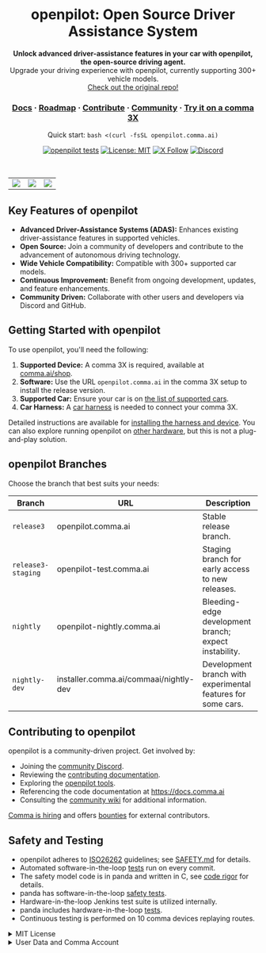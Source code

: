 <div align="center">

<h1>openpilot: Open Source Driver Assistance System</h1>

<p>
  <b>Unlock advanced driver-assistance features in your car with openpilot, the open-source driving agent.</b>
  <br>
  Upgrade your driving experience with openpilot, currently supporting 300+ vehicle models.
  <br>
  <a href="https://github.com/commaai/openpilot">Check out the original repo!</a>
</p>

<h3>
  <a href="https://docs.comma.ai">Docs</a>
  <span> · </span>
  <a href="https://docs.comma.ai/contributing/roadmap/">Roadmap</a>
  <span> · </span>
  <a href="https://github.com/commaai/openpilot/blob/master/docs/CONTRIBUTING.md">Contribute</a>
  <span> · </span>
  <a href="https://discord.comma.ai">Community</a>
  <span> · </span>
  <a href="https://comma.ai/shop">Try it on a comma 3X</a>
</h3>

Quick start: `bash <(curl -fsSL openpilot.comma.ai)`

[![openpilot tests](https://github.com/commaai/openpilot/actions/workflows/selfdrive_tests.yaml/badge.svg)](https://github.com/commaai/openpilot/actions/workflows/selfdrive_tests.yaml)
[![License: MIT](https://img.shields.io/badge/License-MIT-yellow.svg)](LICENSE)
[![X Follow](https://img.shields.io/twitter/follow/comma_ai)](https://x.com/comma_ai)
[![Discord](https://img.shields.io/discord/469524606043160576)](https://discord.comma.ai)

</div>

<br>

<table>
  <tr>
    <td><a href="https://youtu.be/NmBfgOanCyk" title="Video By Greer Viau"><img src="https://github.com/commaai/openpilot/assets/8762862/2f7112ae-f748-4f39-b617-fabd689c3772"></a></td>
    <td><a href="https://youtu.be/VHKyqZ7t8Gw" title="Video By Logan LeGrand"><img src="https://github.com/commaai/openpilot/assets/8762862/92351544-2833-40d7-9e0b-7ef7ae37ec4c"></a></td>
    <td><a href="https://youtu.be/SUIZYzxtMQs" title="A drive to Taco Bell"><img src="https://github.com/commaai/openpilot/assets/8762862/05ceefc5-2628-439c-a9b2-89ce77dc6f63"></a></td>
  </tr>
</table>

## Key Features of openpilot

*   **Advanced Driver-Assistance Systems (ADAS):** Enhances existing driver-assistance features in supported vehicles.
*   **Open Source:**  Join a community of developers and contribute to the advancement of autonomous driving technology.
*   **Wide Vehicle Compatibility:** Compatible with 300+ supported car models.
*   **Continuous Improvement:**  Benefit from ongoing development, updates, and feature enhancements.
*   **Community Driven:** Collaborate with other users and developers via Discord and GitHub.

## Getting Started with openpilot

To use openpilot, you'll need the following:

1.  **Supported Device:** A comma 3X is required, available at [comma.ai/shop](https://comma.ai/shop/comma-3x).
2.  **Software:**  Use the URL `openpilot.comma.ai` in the comma 3X setup to install the release version.
3.  **Supported Car:**  Ensure your car is on [the list of supported cars](docs/CARS.md).
4.  **Car Harness:**  A [car harness](https://comma.ai/shop/car-harness) is needed to connect your comma 3X.

Detailed instructions are available for [installing the harness and device](https://comma.ai/setup).  You can also explore running openpilot on [other hardware](https://blog.comma.ai/self-driving-car-for-free/), but this is not a plug-and-play solution.

## openpilot Branches

Choose the branch that best suits your needs:

| Branch          | URL                         | Description                                                             |
|-----------------|-----------------------------|-------------------------------------------------------------------------|
| `release3`        | openpilot.comma.ai           | Stable release branch.                                                   |
| `release3-staging`| openpilot-test.comma.ai      | Staging branch for early access to new releases.                       |
| `nightly`         | openpilot-nightly.comma.ai    | Bleeding-edge development branch; expect instability.                   |
| `nightly-dev`     | installer.comma.ai/commaai/nightly-dev | Development branch with experimental features for some cars.     |

## Contributing to openpilot

openpilot is a community-driven project.  Get involved by:

*   Joining the [community Discord](https://discord.comma.ai).
*   Reviewing the [contributing documentation](docs/CONTRIBUTING.md).
*   Exploring the [openpilot tools](tools/).
*   Referencing the code documentation at https://docs.comma.ai
*   Consulting the [community wiki](https://github.com/commaai/openpilot/wiki) for additional information.

[Comma is hiring](https://comma.ai/jobs#open-positions) and offers [bounties](https://comma.ai/bounties) for external contributors.

## Safety and Testing

*   openpilot adheres to [ISO26262](https://en.wikipedia.org/wiki/ISO_26262) guidelines; see [SAFETY.md](docs/SAFETY.md) for details.
*   Automated software-in-the-loop [tests](.github/workflows/selfdrive_tests.yaml) run on every commit.
*   The safety model code is in panda and written in C, see [code rigor](https://github.com/commaai/panda#code-rigor) for details.
*   panda has software-in-the-loop [safety tests](https://github.com/commaai/panda/tree/master/tests/safety).
*   Hardware-in-the-loop Jenkins test suite is utilized internally.
*   panda includes hardware-in-the-loop [tests](https://github.com/commaai/panda/blob/master/Jenkinsfile).
*   Continuous testing is performed on 10 comma devices replaying routes.

<details>
<summary>MIT License</summary>

openpilot is released under the MIT license. Certain software parts are licensed differently, as specified.

Users of this software must indemnify and hold harmless Comma.ai, Inc. and its affiliates from any claims related to the use of this software.

**THIS IS ALPHA QUALITY SOFTWARE FOR RESEARCH PURPOSES ONLY. THIS IS NOT A PRODUCT. YOU ARE RESPONSIBLE FOR COMPLYING WITH LOCAL LAWS AND REGULATIONS. NO WARRANTY EXPRESSED OR IMPLIED.**
</details>

<details>
<summary>User Data and Comma Account</summary>

By default, openpilot uploads driving data to our servers.  You can access your data via [comma connect](https://connect.comma.ai/).  Your data helps improve the models and openpilot for everyone.

Data collection can be disabled.

openpilot logs road-facing cameras, CAN, GPS, IMU, magnetometer, thermal sensors, crashes, and operating system logs.  The driver-facing camera and microphone are only logged if you opt-in.

By using openpilot, you agree to [our Privacy Policy](https://comma.ai/privacy).  You grant comma an irrevocable, perpetual right to use the generated data.
</details>